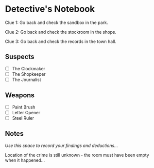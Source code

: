 # Detective's Notebook

Clue 1:
Go back and check the sandbox in the park.

Clue 2:
Go back and check the stockroom in the shops.

Clue 3:
Go back and check the records in the town hall.

## Suspects
- [ ] The Clockmaker
- [ ] The Shopkeeper
- [ ] The Journalist

## Weapons
- [ ] Paint Brush
- [ ] Letter Opener
- [ ] Steel Ruler

## Notes
*Use this space to record your findings and deductions...*

Location of the crime is still unknown - the room must have been empty when it happened...
